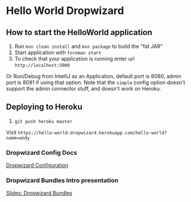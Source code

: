 # Hello World Dropwizard

## How to start the HelloWorld application

1. Run `mvn clean install`  and `mvn package` to build the "fat JAR"
1. Start application with `foreman start`
1. To check that your application is running enter url `http://localhost:5000`

Or Run/Debug from IntelliJ as an Application, default port is 8080, admin port is 8081 if using that option. Note that the `simple` config option doesn't support the admin connector stuff, and doesn't work on Heroku.


## Deploying to Heroku

1. `git push heroku master`

Visit `https://hello-world-dropwizard.herokuapp.com/hello-world?name=andy`


### Dropwizard Config Docs

  [Dropwizard Configuration](https://github.com/dropwizard/dropwizard/blob/master/docs/source/manual/configuration.rst)


### Dropwizard Bundles Intro presentation

  [Slides: Dropwizard Bundles](https://speakerdeck.com/andyatkinson/dropwizard-bundles)
